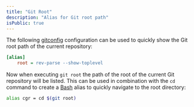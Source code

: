 ```yaml
---
title: "Git Root"
description: "Alias for Git root path"
isPublic: true
---
```


The following [gitconfig](gitconfig) configuration can be used to quickly show
the Git root path of the current repository:

```ini
[alias]
    root = rev-parse --show-toplevel
```

Now when executing `git root` the path of the root of the current Git repository
will be listed. This can be used in combination with the `cd` command to create
a [Bash](bash) alias to quickly navigate to the root directory:

```bash
alias cgr = cd $(git root) 
```
